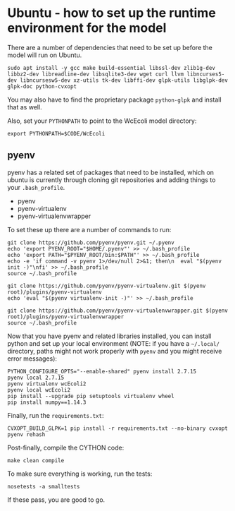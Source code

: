 Ubuntu - how to set up the runtime environment for the model
===================================================

There are a number of dependencies that need to be set up before the model will run on Ubuntu.

    sudo apt install -y gcc make build-essential libssl-dev zlib1g-dev libbz2-dev libreadline-dev libsqlite3-dev wget curl llvm libncurses5-dev libncursesw5-dev xz-utils tk-dev libffi-dev glpk-utils libglpk-dev glpk-doc python-cvxopt

You may also have to find the proprietary package `python-glpk` and install that as well. 

Also, set your `PYTHONPATH` to point to the WcEcoli model directory:

    export PYTHONPATH=$CODE/WcEcoli

pyenv
-----

pyenv has a related set of packages that need to be installed, which on ubuntu is currently through cloning git repositories and adding things to your `.bash_profile`.

* pyenv
* pyenv-virtualenv
* pyenv-virtualenvwrapper

To set these up there are a number of commands to run:

    git clone https://github.com/pyenv/pyenv.git ~/.pyenv
    echo 'export PYENV_ROOT="$HOME/.pyenv"' >> ~/.bash_profile
    echo 'export PATH="$PYENV_ROOT/bin:$PATH"' >> ~/.bash_profile
    echo -e 'if command -v pyenv 1>/dev/null 2>&1; then\n  eval "$(pyenv init -)"\nfi' >> ~/.bash_profile
    source ~/.bash_profile

    git clone https://github.com/pyenv/pyenv-virtualenv.git $(pyenv root)/plugins/pyenv-virtualenv
    echo 'eval "$(pyenv virtualenv-init -)"' >> ~/.bash_profile

    git clone https://github.com/pyenv/pyenv-virtualenvwrapper.git $(pyenv root)/plugins/pyenv-virtualenvwrapper
    source ~/.bash_profile

Now that you have pyenv and related libraries installed, you can install python and set up your local environment (NOTE: if you have a `~/.local/` directory, paths might not work properly with `pyenv` and you might receive error messages):

    PYTHON_CONFIGURE_OPTS="--enable-shared" pyenv install 2.7.15
    pyenv local 2.7.15
    pyenv virtualenv wcEcoli2
    pyenv local wcEcoli2
    pip install --upgrade pip setuptools virtualenv wheel
    pip install numpy==1.14.3

Finally, run the `requirements.txt`:

    CVXOPT_BUILD_GLPK=1 pip install -r requirements.txt --no-binary cvxopt
    pyenv rehash

Post-finally, compile the CYTHON code:

    make clean compile

To make sure everything is working, run the tests:

    nosetests -a smalltests

If these pass, you are good to go.
